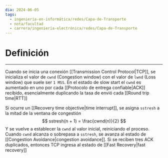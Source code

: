 ```yaml
---
dia: 2024-06-05
tags:
  - ingeniería-en-informática/redes/Capa-de-Transporte
  - nota/facultad
  - carrera/ingeniería-electrónica/redes/Capa-de-Transporte
---
```

# Definición
---
Cuando se inicia una conexión [[Transmission Control Protocol|TCP]], se inicializa el valor de `cwnd` (Congestion window) con el valor de `lwnd` (Loss window) que suele ser `1 MSS`. En el estado de slow start el `cwnd` es aumentado en uno por cada [[Protocolo de entrega confiable|ACK]] recibido, esencialmente duplicando la tasa de envió cada [[Round trip time|RTT]]

Si ocurre un [[Recovery time objective|time interrupt]], se asigna `sstresh` a la mitad de la ventana de congestión $$ sstresh(n + 1) = \frac{cwnd(n)}{2} $$
Y se vuelve a establecer la `cwnd` al valor inicial, reiniciando el proceso. Cuando `cwnd` alcanza o sobrepasa a `sstresh`, se avanza al estado de [[Congestion Avoidance|congestion avoidance]]. Si se reciben tres ACK duplicados, entonces TCP ingresa al estado de [[Fast Recovery|fast recovery]]